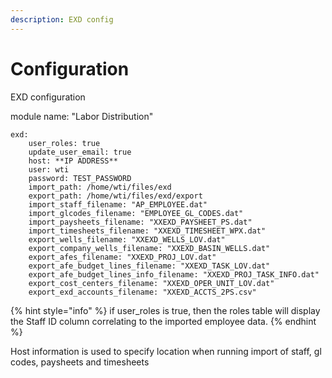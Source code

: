 ```yaml
---
description: EXD config
---
```


# Configuration

EXD configuration

module name: "Labor Distribution"

```
exd:
    user_roles: true
    update_user_email: true
    host: **IP ADDRESS** 
    user: wti
    password: TEST_PASSWORD
    import_path: /home/wti/files/exd
    export_path: /home/wti/files/exd/export
    import_staff_filename: "AP_EMPLOYEE.dat"
    import_glcodes_filename: "EMPLOYEE_GL_CODES.dat"
    import_paysheets_filename: "XXEXD_PAYSHEET_PS.dat"
    import_timesheets_filename: "XXEXD_TIMESHEET_WPX.dat"
    export_wells_filename: "XXEXD_WELLS_LOV.dat"
    export_company_wells_filename: "XXEXD_BASIN_WELLS.dat"
    export_afes_filename: "XXEXD_PROJ_LOV.dat"
    export_afe_budget_lines_filename: "XXEXD_TASK_LOV.dat"
    export_afe_budget_lines_info_filename: "XXEXD_PROJ_TASK_INFO.dat"
    export_cost_centers_filename: "XXEXD_OPER_UNIT_LOV.dat"
    export_exd_accounts_filename: "XXEXD_ACCTS_2PS.csv"
```

{% hint style="info" %}
if user\_roles is true, then the roles table will display the Staff ID column correlating to the imported employee data.
{% endhint %}

Host information is used to specify location when running import of staff, gl codes, paysheets and timesheets





